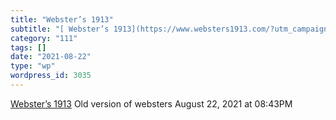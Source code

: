 ```yaml
---
title: "Webster’s 1913"
subtitle: "[ Webster’s 1913](https://www.websters1913.com/?utm_campaign=Recomendo&utm_medium=email&utm_source=R..."
category: "111"
tags: []
date: "2021-08-22"
type: "wp"
wordpress_id: 3035
---
```

[ Webster’s 1913](https://www.websters1913.com/?utm_campaign=Recomendo&utm_medium=email&utm_source=Revue%20newsletter)
 Old version of websters
August 22, 2021 at 08:43PM